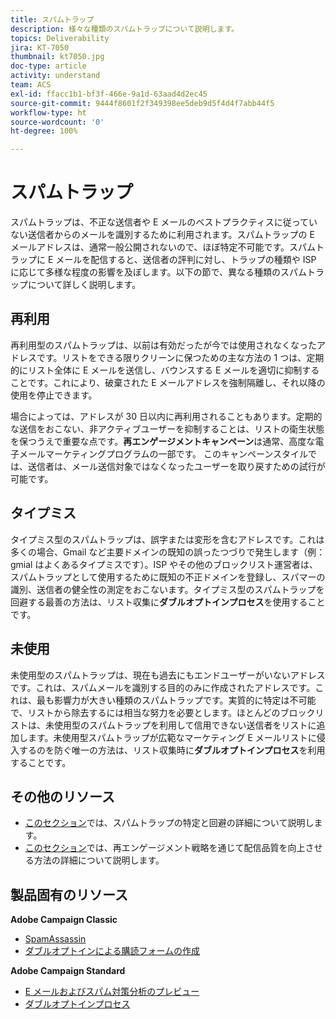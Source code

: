 ```yaml
---
title: スパムトラップ
description: 様々な種類のスパムトラップについて説明します。
topics: Deliverability
jira: KT-7050
thumbnail: kt7050.jpg
doc-type: article
activity: understand
team: ACS
exl-id: ffacc1b1-bf3f-466e-9a1d-63aad4d2ec45
source-git-commit: 9444f8601f2f349398ee5deb9d5f4d4f7abb44f5
workflow-type: ht
source-wordcount: '0'
ht-degree: 100%

---
```


# スパムトラップ

スパムトラップは、不正な送信者や E メールのベストプラクティスに従っていない送信者からのメールを識別するために利用されます。スパムトラップの E メールアドレスは、通常一般公開されないので、ほぼ特定不可能です。スパムトラップに E メールを配信すると、送信者の評判に対し、トラップの種類や ISP に応じて多様な程度の影響を及ぼします。以下の節で、異なる種類のスパムトラップについて詳しく説明します。

## 再利用

再利用型のスパムトラップは、以前は有効だったが今では使用されなくなったアドレスです。リストをできる限りクリーンに保つための主な方法の 1 つは、定期的にリスト全体に E メールを送信し、バウンスする E メールを適切に抑制することです。これにより、破棄された E メールアドレスを強制隔離し、それ以降の使用を停止できます。

場合によっては、アドレスが 30 日以内に再利用されることもあります。定期的な送信をおこない、非アクティブユーザーを抑制することは、リストの衛生状態を保つうえで重要な点です。**再エンゲージメントキャンペーン**&#x200B;は通常、高度な電子メールマーケティングプログラムの一部です。 このキャンペーンスタイルでは、送信者は、メール送信対象ではなくなったユーザーを取り戻すための試行が可能です。

## タイプミス

タイプミス型のスパムトラップは、誤字または変形を含むアドレスです。これは多くの場合、Gmail など主要ドメインの既知の誤ったつづりで発生します（例：gmial はよくあるタイプミスです）。ISP やその他のブロックリスト運営者は、スパムトラップとして使用するために既知の不正ドメインを登録し、スパマーの識別、送信者の健全性の測定をおこないます。タイプミス型のスパムトラップを回避する最善の方法は、リスト収集に&#x200B;**ダブルオプトインプロセス**&#x200B;を使用することです。

## 未使用

未使用型のスパムトラップは、現在も過去にもエンドユーザーがいないアドレスです。これは、スパムメールを識別する目的のみに作成されたアドレスです。これは、最も影響力が大きい種類のスパムトラップです。実質的に特定は不可能で、リストから除去するには相当な努力を必要とします。ほとんどのブロックリストは、未使用型のスパムトラップを利用して信用できない送信者をリストに追加します。未使用型スパムトラップが広範なマーケティング E メールリストに侵入するのを防ぐ唯一の方法は、リスト収集時に&#x200B;**ダブルオプトインプロセス**&#x200B;を利用することです。

## その他のリソース

* [このセクション](/help/additional-resources/all-about-spam-traps.md)では、スパムトラップの特定と回避の詳細について説明します。
* [このセクション](/help/additional-resources/re-engagement.md)では、再エンゲージメント戦略を通じて配信品質を向上させる方法の詳細について説明します。

## 製品固有のリソース

**Adobe Campaign Classic**

* [SpamAssassin](https://experienceleague.adobe.com/docs/campaign-classic/using/sending-messages/deliverability-management/spamassassin.html?lang=ja#using-spamassassin)
* [ダブルオプトインによる購読フォームの作成](https://experienceleague.adobe.com/docs/campaign-classic/using/designing-content/web-forms/use-cases--web-forms.html?lang=ja#create-a-subscription--form-with-double-opt-in)

**Adobe Campaign Standard**

* [E メールおよびスパム対策分析のプレビュー](https://experienceleague.adobe.com/docs/campaign-standard-learn/tutorials/designing-content/email-designer/preview-your-email.html?lang=ja#designing-content)
* [ダブルオプトインプロセス](https://experienceleague.adobe.com/docs/campaign-standard/using/communication-channels/landing-pages/setting-up-a-double-opt-in-process.html?lang=ja#communication-channels)
